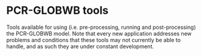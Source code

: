 # PCR-GLOBWB tools
Tools available for using (i.e. pre-processing, running and post-processing) the PCR-GLOBWB model. Note that every new application addresses new problems and conditions that these tools may not currently be able to handle, and as such they are under constant development.
